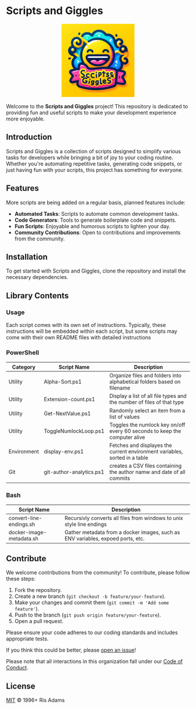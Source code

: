 # Scripts and Giggles

<p align='center'>
  <img src="assets/logo.png" alt="logo"  width="200"/>
</p>

Welcome to the **Scripts and Giggles** project! This repository is dedicated to providing fun and useful scripts to make your development experience more enjoyable.

## Introduction

Scripts and Giggles is a collection of scripts designed to simplify various tasks for developers while bringing a bit of joy to your coding routine. Whether you're automating repetitive tasks, generating code snippets, or just having fun with your scripts, this project has something for everyone.

## Features

More scripts are being added on a regular basis, planned features include:

- **Automated Tasks**: Scripts to automate common development tasks.
- **Code Generators**: Tools to generate boilerplate code and snippets.
- **Fun Scripts**: Enjoyable and humorous scripts to lighten your day.
- **Community Contributions**: Open to contributions and improvements from the community.

## Installation

To get started with Scripts and Giggles, clone the repository and install the necessary dependencies.

## Library Contents

### Usage

Each script comes with its own set of instructions.
Typically, these instructions will be embedded within each script, but some scripts may come with their own README files with detailed instructions

### PowerShell

| Category    | Script Name              | Description                                                                |
| ----------- | ------------------------ | -------------------------------------------------------------------------- |
| Utility     | Alpha-Sort.ps1           | Organize files and folders into alphabetical folders based on filename     |
| Utility     | Extension-count.ps1      | Display a list of all file types and the number of files of that type      |
| Utility     | Get-NextValue.ps1        | Randomly select an item from a list of values                              |
| Utility     | ToggleNumlockLoop.ps1    | Toggles the numlock key on/off every 60 seconds to keep the computer alive |
| Environment | display-env.ps1          | Fetches and displayes the current environment variables, sorted in a table |
| Git         | git-author-analytics.ps1 | creates a CSV files containing the author namw and date of all commits     |

### Bash

| Script Name              | Description                                                                     |
| ------------------------ | ------------------------------------------------------------------------------- |
| convert-line-endings.sh  | Recursivly converts all files from windows to unix style line endings           |
| docker-image-metadata.sh | Gather metadata from a docker images, such as ENV variables, expoed ports, etc. |

## Contribute

We welcome contributions from the community! To contribute, please follow these steps:

1. Fork the repository.
2. Create a new branch (`git checkout -b feature/your-feature`).
3. Make your changes and commit them (`git commit -m 'Add some feature'`).
4. Push to the branch (`git push origin feature/your-feature`).
5. Open a pull request.

Please ensure your code adheres to our coding standards and includes appropriate tests.

If you think this could be better, please [open an issue](https://github.com/risadams/scripts-and-giggles/issues/new)!

Please note that all interactions in this organization fall under our [Code of Conduct](CODE_OF_CONDUCT.md).

## License

[MIT](LICENSE) © 1996+ Ris Adams
